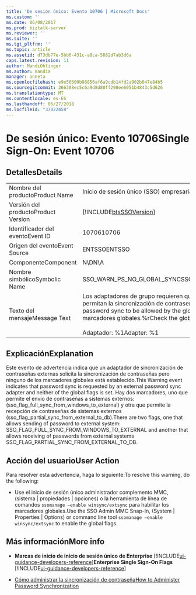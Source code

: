 ```yaml
---
title: 'De sesión único: Evento 10706 | Microsoft Docs'
ms.custom: ''
ms.date: 06/08/2017
ms.prod: biztalk-server
ms.reviewer: ''
ms.suite: ''
ms.tgt_pltfrm: ''
ms.topic: article
ms.assetid: d73db77e-5bb6-431c-a8ca-5682d7ab3d6a
caps.latest.revision: 11
author: MandiOhlinger
ms.author: mandia
manager: anneta
ms.openlocfilehash: e9e56600b86856af6a9cdb14fd2a902b047e84b5
ms.sourcegitcommit: 266308ec5c6a9d8d80ff298ee6051b4843c5d626
ms.translationtype: MT
ms.contentlocale: es-ES
ms.lasthandoff: 06/27/2018
ms.locfileid: "37022458"
---
```

# <a name="single-sign-on-event-10706"></a><span data-ttu-id="a1f46-102">De sesión único: Evento 10706</span><span class="sxs-lookup"><span data-stu-id="a1f46-102">Single Sign-On: Event 10706</span></span>
## <a name="details"></a><span data-ttu-id="a1f46-103">Detalles</span><span class="sxs-lookup"><span data-stu-id="a1f46-103">Details</span></span>  

|                 |                                                                                                                           |
|-----------------|---------------------------------------------------------------------------------------------------------------------------|
|  <span data-ttu-id="a1f46-104">Nombre del producto</span><span class="sxs-lookup"><span data-stu-id="a1f46-104">Product Name</span></span>   |                                                 <span data-ttu-id="a1f46-105">Inicio de sesión único (SSO) empresarial</span><span class="sxs-lookup"><span data-stu-id="a1f46-105">Enterprise Single Sign-On</span></span>                                                 |
| <span data-ttu-id="a1f46-106">Versión del producto</span><span class="sxs-lookup"><span data-stu-id="a1f46-106">Product Version</span></span> |                                [!INCLUDE[btsSSOVersion](../includes/btsssoversion-md.md)]                                 |
|    <span data-ttu-id="a1f46-107">Identificador del evento</span><span class="sxs-lookup"><span data-stu-id="a1f46-107">Event ID</span></span>     |                                                           <span data-ttu-id="a1f46-108">10706</span><span class="sxs-lookup"><span data-stu-id="a1f46-108">10706</span></span>                                                           |
|  <span data-ttu-id="a1f46-109">Origen del evento</span><span class="sxs-lookup"><span data-stu-id="a1f46-109">Event Source</span></span>   |                                                          <span data-ttu-id="a1f46-110">ENTSSO</span><span class="sxs-lookup"><span data-stu-id="a1f46-110">ENTSSO</span></span>                                                           |
|    <span data-ttu-id="a1f46-111">Componente</span><span class="sxs-lookup"><span data-stu-id="a1f46-111">Component</span></span>    |                                                            <span data-ttu-id="a1f46-112">N\D</span><span class="sxs-lookup"><span data-stu-id="a1f46-112">N\A</span></span>                                                            |
|  <span data-ttu-id="a1f46-113">Nombre simbólico</span><span class="sxs-lookup"><span data-stu-id="a1f46-113">Symbolic Name</span></span>  |                                                <span data-ttu-id="a1f46-114">SSO_WARN_PS_NO_GLOBAL_SYNC</span><span class="sxs-lookup"><span data-stu-id="a1f46-114">SSO_WARN_PS_NO_GLOBAL_SYNC</span></span>                                                 |
|  <span data-ttu-id="a1f46-115">Texto del mensaje</span><span class="sxs-lookup"><span data-stu-id="a1f46-115">Message Text</span></span>   | <span data-ttu-id="a1f46-116">Los adaptadores de grupo requieren que los marcadores globales permitan la sincronización de contraseñas.</span><span class="sxs-lookup"><span data-stu-id="a1f46-116">Group adapters require password sync to be allowed by the global flags.</span></span> <span data-ttu-id="a1f46-117">Compruebe los marcadores globales.%r</span><span class="sxs-lookup"><span data-stu-id="a1f46-117">Check the global flags.%r</span></span><br /><br /> <span data-ttu-id="a1f46-118">Adaptador: %1</span><span class="sxs-lookup"><span data-stu-id="a1f46-118">Adapter: %1</span></span> |

## <a name="explanation"></a><span data-ttu-id="a1f46-119">Explicación</span><span class="sxs-lookup"><span data-stu-id="a1f46-119">Explanation</span></span>  
 <span data-ttu-id="a1f46-120">Este evento de advertencia indica que un adaptador de sincronización de contraseñas externas solicita la sincronización de contraseñas pero ninguno de los marcadores globales está establecido.</span><span class="sxs-lookup"><span data-stu-id="a1f46-120">This Warning event indicates that password sync is requested by an external password sync adapter and neither of the global flags is set.</span></span> <span data-ttu-id="a1f46-121">Hay dos marcadores, uno que permite el envío de contraseñas a sistemas externos: (sso_flag_full_sync_from_windows_to_external) y otra que permite la recepción de contraseñas de sistemas externos (sso_flag_partial_sync_from_external_to_db).</span><span class="sxs-lookup"><span data-stu-id="a1f46-121">There are two flags, one that allows sending of password to external system: SSO_FLAG_FULL_SYNC_FROM_WINDOWS_TO_EXTERNAL and another that allows receiving of passwords from external systems SSO_FLAG_PARTIAL_SYNC_FROM_EXTERNAL_TO_DB.</span></span>  

## <a name="user-action"></a><span data-ttu-id="a1f46-122">Acción del usuario</span><span class="sxs-lookup"><span data-stu-id="a1f46-122">User Action</span></span>  
 <span data-ttu-id="a1f46-123">Para resolver esta advertencia, haga lo siguiente:</span><span class="sxs-lookup"><span data-stu-id="a1f46-123">To resolve this warning, do the following:</span></span>  

-   <span data-ttu-id="a1f46-124">Use el inicio de sesión único administrador complemento MMC, (sistema &#124; propiedades &#124; opciones) o la herramienta de línea de comandos `ssomanage –enable winsync/extsync` para habilitar los marcadores globales.</span><span class="sxs-lookup"><span data-stu-id="a1f46-124">Use the SSO Admin MMC Snap-In, (System &#124; Properties &#124; Options) or command line tool  `ssomanage –enable winsync/extsync` to enable the global flags.</span></span>  

## <a name="more-info"></a><span data-ttu-id="a1f46-125">Más información</span><span class="sxs-lookup"><span data-stu-id="a1f46-125">More info</span></span>

- <span data-ttu-id="a1f46-126">**Marcas de inicio de inicio de sesión único de Enterprise** [!INCLUDE[ui-guidance-developers-reference](../includes/ui-guidance-developers-reference.md)]</span><span class="sxs-lookup"><span data-stu-id="a1f46-126">**Enterprise Single Sign-On Flags** [!INCLUDE[ui-guidance-developers-reference](../includes/ui-guidance-developers-reference.md)]</span></span>

- [<span data-ttu-id="a1f46-127">Cómo administrar la sincronización de contraseña</span><span class="sxs-lookup"><span data-stu-id="a1f46-127">How to Administer Password Synchronization</span></span>](../core/how-to-administer-password-synchronization.md)
